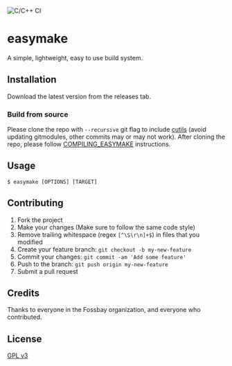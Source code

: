 ![C/C++ CI](https://github.com/Fossbay/easymake/workflows/C/C++%20CI/badge.svg?branch=main)

# easymake

A simple, lightweight, easy to use build system.

## Installation

Download the latest version from the releases tab.

### Build from source

Please clone the repo with `--recursive` git flag to include [cutils](https://github.com/Fossbay/easymake/tree/dev/include) (avoid updating gitmodules, other commits may or may not work). After cloning the repo, please follow [COMPILING_EASYMAKE](https://github.com/Fossbay/easymake/blob/main/COMPILING_EASYMAKE.md) instructions.

## Usage

`$ easymake [OPTIONS] [TARGET]`

## Contributing

1. Fork the project
2. Make your changes (Make sure to follow the same code style)
3. Remove trailing whitespace (regex `[^\S\r\n]+$`) in files that you modified
2. Create your feature branch: `git checkout -b my-new-feature`
3. Commit your changes: `git commit -am 'Add some feature'`
4. Push to the branch: `git push origin my-new-feature`
5. Submit a pull request

## Credits

Thanks to everyone in the Fossbay organization, and everyone who contributed.

## License

[GPL v3](https://github.com/Fossbay/easymake/blob/main/LICENSE)
